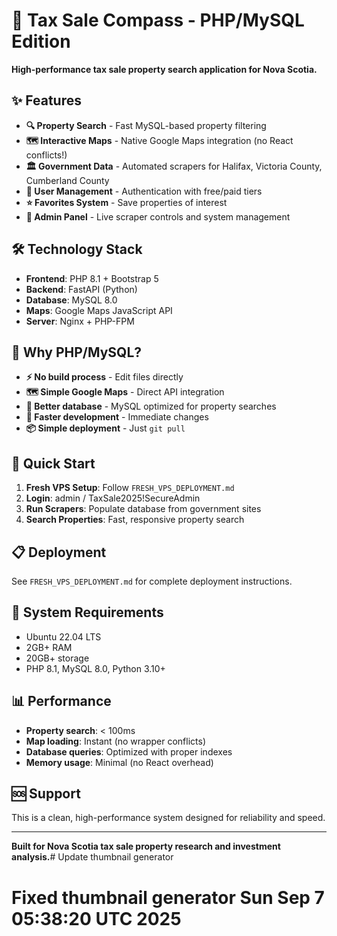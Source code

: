 # 🚀 Tax Sale Compass - PHP/MySQL Edition

**High-performance tax sale property search application for Nova Scotia.**

## ✨ Features

- **🔍 Property Search** - Fast MySQL-based property filtering
- **🗺️ Interactive Maps** - Native Google Maps integration (no React conflicts!)
- **🏛️ Government Data** - Automated scrapers for Halifax, Victoria County, Cumberland County
- **👥 User Management** - Authentication with free/paid tiers
- **⭐ Favorites System** - Save properties of interest
- **🔐 Admin Panel** - Live scraper controls and system management

## 🛠️ Technology Stack

- **Frontend**: PHP 8.1 + Bootstrap 5
- **Backend**: FastAPI (Python)
- **Database**: MySQL 8.0
- **Maps**: Google Maps JavaScript API
- **Server**: Nginx + PHP-FPM

## 🎯 Why PHP/MySQL?

- **⚡ No build process** - Edit files directly
- **🗺️ Simple Google Maps** - Direct API integration
- **💾 Better database** - MySQL optimized for property searches
- **🚀 Faster development** - Immediate changes
- **📦 Simple deployment** - Just `git pull`

## 🚀 Quick Start

1. **Fresh VPS Setup**: Follow `FRESH_VPS_DEPLOYMENT.md`
2. **Login**: admin / TaxSale2025!SecureAdmin
3. **Run Scrapers**: Populate database from government sites
4. **Search Properties**: Fast, responsive property search

## 📋 Deployment

See `FRESH_VPS_DEPLOYMENT.md` for complete deployment instructions.

## 🔧 System Requirements

- Ubuntu 22.04 LTS
- 2GB+ RAM
- 20GB+ storage
- PHP 8.1, MySQL 8.0, Python 3.10+

## 📊 Performance

- **Property search**: < 100ms
- **Map loading**: Instant (no wrapper conflicts)
- **Database queries**: Optimized with proper indexes
- **Memory usage**: Minimal (no React overhead)

## 🆘 Support

This is a clean, high-performance system designed for reliability and speed.

---

**Built for Nova Scotia tax sale property research and investment analysis.**# Update thumbnail generator
# Fixed thumbnail generator Sun Sep  7 05:38:20 UTC 2025
